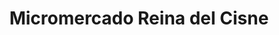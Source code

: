 ---
title: "Micromercado Reina del Cisne"
url: /loja-ecuador/micromercado-reina-del-cisne/
shop: Allgemein
---